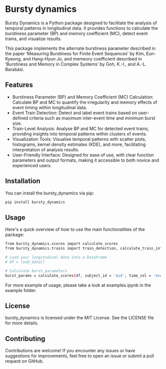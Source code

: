 # Bursty dynamics

Bursty Dynamics is a Python package designed to facilitate the analysis of temporal patterns in longitudinal data. It provides functions to calculate the burstiness parameter (BP) and memory coefficient (MC), detect event trains, and visualize results.

 
This package implements the alternate burstiness parameter described in the paper ‘Measuring Burstiness for Finite Event Sequences’ by Kim, Eun-Kyeong, and Hang-Hyun Jo, and memeory coefficient described in ‘Burstiness and Memory in Complex Systems’ by Goh, K.-I., and A.-L. Barabási. 


## Features

- Burstiness Parameter (BP) and Memory Coefficient (MC) Calculation: Calculate BP and MC to quantify the irregularity and memory effects of event timing within longitudinal data.
- Event Train Detection: Detect and label event trains based on user-defined criteria such as maximum inter-event time and minimum burst size.
- Train-Level Analysis: Analyse BP and MC for detected event trains, providing insights into temporal patterns within clusters of events.
- Visualization Tools: Visualise temporal patterns with scatter plots, histograms, kernel density estimates (KDE), and more, facilitating interpretation of analysis results.
- User-Friendly Interface: Designed for ease of use, with clear function parameters and output formats, making it accessible to both novice and experienced users.

## Installation

You can install the bursty_dynamics via pip:
```sh
pip install bursty_dynamics
```

## Usage
Here's a quick overview of how to use the main functionalities of the package:

```sh
from bursty_dynamics.scores import calculate_scores
from bursty_dynamics.trains import train_detection, calculate_train_info, calculate_scores_train

# Load your longitudinal data into a DataFrame
# df = load_data()

# Calculate burst parameters
burst_params = calculate_scores(df, subject_id = 'eid', time_col = 'event_dt')
```

For more example of usage, please take a look at examples.ipynb in the example folder.

## License

bursty_dynamics is licensed under the MIT License. See the LICENSE file for more details.


## Contributing
Contributions are welcome! If you encounter any issues or have suggestions for improvements, feel free to open an issue or submit a pull request on GitHub.





